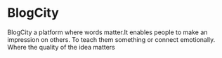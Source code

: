 # BlogCity
BlogCity a platform where words matter.It enables people to make an impression on others. To teach them something or connect emotionally. Where the quality of the idea matters
